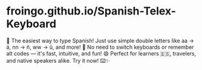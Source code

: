 # froingo.github.io/Spanish-Telex-Keyboard
🌟 The easiest way to type Spanish!
Just use simple double letters like aa → á, nn → ñ, ww → ü, and more! 🎉
No need to switch keyboards or remember alt codes — it's fast, intuitive, and fun! 😄
Perfect for learners 🇪🇸, travelers, and native speakers alike. Try it now! ⌨️✨



